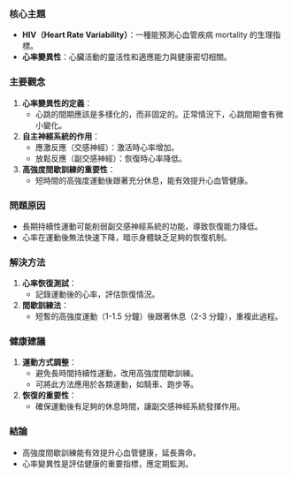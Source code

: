 ### 核心主題
- **HIV（Heart Rate Variability）**：一種能預測心血管疾病 mortality 的生理指標。
- **心率變異性**：心臟活動的靈活性和適應能力與健康密切相關。

### 主要觀念
1. **心率變異性的定義**：
   - 心跳的間期應該是多樣化的，而非固定的。正常情況下，心跳間期會有微小變化。
2. **自主神經系統的作用**：
   - 應激反應（交感神經）：激活時心率增加。
   - 放鬆反應（副交感神經）：恢復時心率降低。
3. **高強度間歇訓練的重要性**：
   - 短時間的高強度運動後跟著充分休息，能有效提升心血管健康。

### 問題原因
- 長期持續性運動可能削弱副交感神經系統的功能，導致恢復能力降低。
- 心率在運動後無法快速下降，暗示身體缺乏足夠的恢復机制。

### 解決方法
1. **心率恢復測試**：
   - 記錄運動後的心率，評估恢復情況。
2. **間歇訓練法**：
   - 短暫的高強度運動（1-1.5 分鐘）後跟著休息（2-3 分鐘），重複此過程。

### 健康建議
1. **運動方式調整**：
   - 避免長時間持續性運動，改用高強度間歇訓練。
   - 可將此方法應用於各類運動，如騎車、跑步等。
2. **恢復的重要性**：
   - 確保運動後有足夠的休息時間，讓副交感神經系統發揮作用。

### 結論
- 高強度間歇訓練能有效提升心血管健康，延長壽命。
- 心率變異性是評估健康的重要指標，應定期監測。